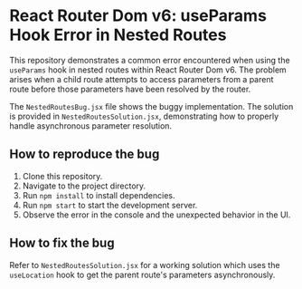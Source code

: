 # React Router Dom v6: useParams Hook Error in Nested Routes

This repository demonstrates a common error encountered when using the `useParams` hook in nested routes within React Router Dom v6. The problem arises when a child route attempts to access parameters from a parent route before those parameters have been resolved by the router.

The `NestedRoutesBug.jsx` file shows the buggy implementation. The solution is provided in `NestedRoutesSolution.jsx`, demonstrating how to properly handle asynchronous parameter resolution.

## How to reproduce the bug

1. Clone this repository.
2. Navigate to the project directory.
3. Run `npm install` to install dependencies.
4. Run `npm start` to start the development server.
5. Observe the error in the console and the unexpected behavior in the UI. 

## How to fix the bug

Refer to `NestedRoutesSolution.jsx` for a working solution which uses the `useLocation` hook to get the parent route's parameters asynchronously.